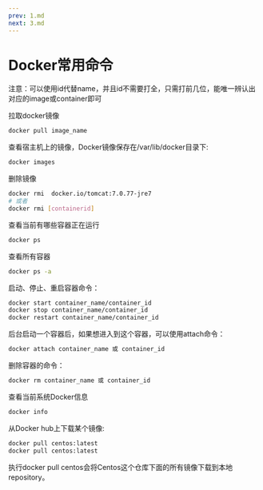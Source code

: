 ```yaml
---
prev: 1.md
next: 3.md
---
```

# Docker常用命令

注意：可以使用id代替name，并且id不需要打全，只需打前几位，能唯一辨认出对应的image或container即可

拉取docker镜像

```bash
docker pull image_name
```

查看宿主机上的镜像，Docker镜像保存在/var/lib/docker目录下:

```bash
docker images
```

删除镜像

```bash
docker rmi  docker.io/tomcat:7.0.77-jre7   
# 或者  
docker rmi [containerid]
```

查看当前有哪些容器正在运行

```bash
docker ps
```

查看所有容器

```bash
docker ps -a
```

启动、停止、重启容器命令：
```bash
docker start container_name/container_id
docker stop container_name/container_id
docker restart container_name/container_id
```

后台启动一个容器后，如果想进入到这个容器，可以使用attach命令：
```bash
docker attach container_name 或 container_id
```
删除容器的命令：
```bash
docker rm container_name 或 container_id
```
查看当前系统Docker信息
```bash
docker info
```
从Docker hub上下载某个镜像:
```bash
docker pull centos:latest
docker pull centos:latest
```
执行docker pull centos会将Centos这个仓库下面的所有镜像下载到本地repository。
